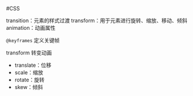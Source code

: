 #CSS 


transition：元素的样式过渡
transform：用于元素进行旋转、缩放、移动、倾斜
animation：动画属性


`@keyframes` 定义关键帧

transform 转变动画
- translate：位移
- scale：缩放
- rotate：旋转
- skew：倾斜
